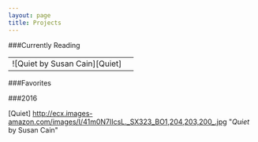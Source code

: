 ```yaml
---
layout: page
title: Projects
---
```

###Currently Reading

|               |               |
|:-------------:|:-------------:|
|![Quiet by Susan Cain][Quiet]||


###Favorites

###2016


[Quiet] http://ecx.images-amazon.com/images/I/41m0N7IIcsL._SX323_BO1,204,203,200_.jpg "*Quiet* by Susan Cain"